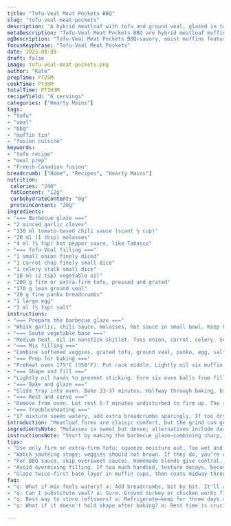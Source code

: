 ```yaml
---
title: "Tofu-Veal Meat Pockets BBQ"
slug: "tofu-veal-meat-pockets"
description: "A hybrid meatloaf with tofu and ground veal, glazed in tangy homemade barbecue sauce with a subtle chili kick. Baked in muffin tin cavities for individual servings. Carrots, celery, and onion softened until translucent build the base. Molasses sweetens the sauce alongside chili sauce and a hit of hot sauce for depth. Panko adds texture, egg binds. Olive oil can replace veg oil. Watch out for overmixing meat blends. Brush sauce twice during baking—watch for glossy, slightly caramelized tops. Rest before unmolding to hold shape. Serve with tangy cabbage pickle salad. Gluten free if panko swapped. No dairy, nuts, minimal spice."
metaDescription: "Tofu-Veal Meat Pockets BBQ are hybrid meatloaf muffins, embracing umami and spice, perfect for meal prep. Balanced sweet and heat flavor."
ogDescription: "Tofu-Veal Meat Pockets BBQ—savory, moist muffins featuring tofu-and-vegan ground veal, glazed with tangy barbecue sauce."
focusKeyphrase: "Tofu-Veal Meat Pockets"
date: 2025-08-09
draft: false
image: tofu-veal-meat-pockets.png
author: "Kate"
prepTime: PT25M
cookTime: PT38M
totalTime: PT1H3M
recipeYield: "6 servings"
categories: ["Hearty Mains"]
tags:
- "tofu"
- "veal"
- "bbq"
- "muffin tin"
- "fusion cuisine"
keywords:
- "tofu recipe"
- "meal prep"
- "French-Canadian fusion"
breadcrumb: ["Home", "Recipes", "Hearty Mains"]
nutrition: 
 calories: "240"
 fatContent: "12g"
 carbohydrateContent: "8g"
 proteinContent: "20g"
ingredients:
- "=== Barbecue glaze ==="
- "2 minced garlic cloves"
- "130 ml tomato-based chili sauce (scant ½ cup)"
- "20 ml (1 tbsp) molasses"
- "4 ml (¾ tsp) hot pepper sauce, like Tabasco"
- "=== Tofu-Veal filling ==="
- "1 small onion finely diced"
- "1 carrot chop finely small dice"
- "1 celery stalk small dice"
- "10 ml (2 tsp) vegetable oil"
- "200 g firm or extra-firm tofu, pressed and grated"
- "170 g lean ground veal"
- "20 g fine panko breadcrumbs"
- "1 large egg"
- "3 ml (½ tsp) salt"
instructions:
- "=== Prepare the barbecue glaze ==="
- "Whisk garlic, chili sauce, molasses, hot sauce in small bowl. Keep handy. The molasses balances acidity and heat. Don’t skip; it builds flavor depth."
- "=== Sauté vegetable base ==="
- "Medium heat, oil in nonstick skillet. Toss onion, carrot, celery. Soften till onion translucent, veggie edges barely coloring. Should smell sweet, veggie soft but still slight bite. Avoid browning. Transfers liquid and flavor into filling."
- "=== Mix filling ==="
- "Combine softened veggies, grated tofu, ground veal, panko, egg, salt in large bowl. Add 50 ml (¼ cup) barbecue glaze to mix. Using hands best for even integration. Don’t overwork; breaks down protein texture. Texture should be tacky but not mushy."
- "=== Prep for baking ==="
- "Preheat oven 175°C (350°F). Put rack middle. Lightly oil six muffin cavities or spray. Spoon in 5 ml barbecue glaze into each cavity as base. This creates moisture barrier and infuses bottom layers during bake."
- "=== Shape and fill ==="
- "Lightly oil hands to prevent sticking. Form six even balls from filling — about golf ball size but slightly larger — and press each gently into muffin cups. Not flat, keep thickness so juices remain inside. Overpressing dries out edges."
- "=== Bake and glaze ==="
- "Slide tray into oven. Bake 33-37 minutes. Halfway through baking, brush balls with remaining glaze, once again at 5 minutes before finish. Wait for tops to become tacky, shiny, speckled with slight caramel bubbles. The smell changes from raw meat to umami-rich, aromatics bloom."
- "=== Rest and serve ==="
- "Remove from oven. Let rest 5-7 minutes undisturbed to firm up. The rest allows juices to redistribute, easier unmolding without crumbling. Slide small offset spatula around edges if needed. Serve warm. Better with sharp cabbage pickle salad or crunchy slaw."
- "=== Troubleshooting ==="
- "If mixture seems watery, add extra breadcrumbs sparingly. If too dry, a splash of unsweetened plant milk can loosen. Ground veal can be swapped for ground turkey or chicken. Tofu texture affects binding; press well to avoid sogginess. Panko can be substituted with gluten-free crumbs if needed. Avoid sharp chopping that releases too much water from veggies; fine dice ensures even cooking and mouthfeel."
introduction: "Meatloaf forms are classic comfort, but the grind can get heavy. Blending tofu into lean veal stretches protein, adds moisture, and lightens texture without diluting flavor. Carrots and celery build sweetness and textural contrast, softened just enough to turn tender, not mush. Barbecue sauce here isn’t just a condiment; part of the mix and a glaze, layers taste and seals moisture. Molasses programs depth and balancing sweetness. Sauce ticks the subtle heat box—Tabasco’s bite without overpowering. Baking in muffin tins cuts down cook time and portion control. Brush twice for gloss and blistering caramel notes, a technique that imprints flavor and seals edges. This avoids drying out the loaf’s exterior. Resting post-bake necessary to set the structure. The crunch of a slaw or cabbage pickle cuts richness, adding acidity and texture. This isn’t just meatloaf—it's a studied balance of umami, sweet, smoke, and soft vegetable sweetness."
ingredientsNote: "Molasses is sweet but dense; alternatives include dark maple syrup or brown sugar but adjust quantity since molasses imparts more bitterness and complexity. Sauces vary: chili sauce with tomato base is key for acidity; ketchup or hot sauce alone won’t replicate flavor depth. Firm tofu pressed against a folded towel overnight removes excess moisture—crucial. Panko provides crisp crumb texture; fine breadcrumbs work if unavailable but absorb more liquid, so adjust carefully. Egg binds proteins, but omit for vegan models with flax egg or vegan binders; expect different texture. Carrot and celery should be very finely diced, nearly uniform for consistent cooking inside meat parcel. Olive oil adds fragrant undertones if preferred, though neutral vegetable oil keeps focus on filling flavors."
instructionsNote: "Start by making the barbecue glaze—combining sharp, sweet, spicy elements balances the porky veal and earthy tofu. Sautéing vegetables not long enough leaves raw bites; oversoftening wastes texture. Use medium heat, stir frequently. Mix with hands to feel consistency and avoid over-beating; too much handling breaks down meat fibers, releasing unappetizing mucus. Muffin pans standardize portions. Light oiling prevents sticking and creates a slick surface for glaze adhesion. The initial glaze layer under the mix ensures bottom doesn’t dry out in baking and cooks from within. Twice during bake, brushing glaze builds a lacquered shine—wait for the surface to dry slightly before next application to avoid pooling. Watch oven heat carefully: too hot, tops char before interior cooked; too low, edges dry and sags. Resting is beginner mistake often skipped—cutting straight from oven shards crumbly lumps. A five-minute pause firms juices, sets shape. Rescue dry batches with extra glaze brushed post-bake or a quick steam in microwave wrapped loosely with moist paper towel."
tips:
- "Use only firm or extra-firm tofu; squeeze moisture out. Too wet and you'll lose texture and flavor. Grate it for better mixing. Ground meat substitutes can change moisture levels."
- "Watch sautéing stage; veggies should not brown. If they do, you're overcooking. Sweet, soft but still a little crunchy. Think onion translucent, edges not colored."
- "For BBQ sauce, skip oversweet sauces. Homemade blends give control. Molasses balances acidity and heat. Adjust quantities to taste—dark maple or brown sugar could work."
- "Avoid overmixing filling. If too much handled, texture decays, becomes mushy. Just want a tacky consistency. Helps hold shape in the oven, keeps moisture in."
- "Glaze twice—first base layer in muffin cups, then coats midway through baking. Wait till splash is tacky before the next brush. Makes a nice caramelized finish."
faq:
- "q: What if mix feels watery? a: Add breadcrumbs, bit by bit. It'll absorb excess; no need to panic. Too dry, a splash of plant milk can loosen the filling."
- "q: Can I substitute veal? a: Sure. Ground turkey or chicken works fine. Just consider texture changes. Turkey leans leaner, may need more binder."
- "q: Best way to store leftovers? a: Refrigerate—keep for three days max. Freeze individual portions; they reheat fine wrapped in foil. Keeps moisture locked."
- "q: What if it doesn't hold shape after baking? a: Rest time is crucial. Let sit; allows juices to settle and bind. Try adjusting moisture in mix if needed."

---
```

